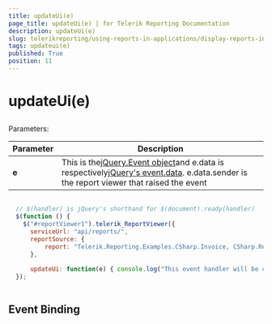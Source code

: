 ```yaml
---
title: updateUi(e)
page_title: updateUi(e) | for Telerik Reporting Documentation
description: updateUi(e)
slug: telerikreporting/using-reports-in-applications/display-reports-in-applications/web-application/html5-report-viewer/api-reference/reportviewer/events/updateui(e)
tags: updateui(e)
published: True
position: 11
---
```


# updateUi(e)



## 

Parameters:


| Parameter | Description |
| ------ | ------ |
| __e__ |This is the[jQuery.Event object](https://api.jquery.com/category/events/event-object/)and e.data is respectively[jQuery's event.data](https://api.jquery.com/event.data/). e.data.sender is the report viewer that raised the event|




	
````js

  // $(handler) is jQuery's shorthand for $(document).ready(handler)
  $(function () {
    $("#reportViewer1").telerik_ReportViewer({
      serviceUrl: "api/reports/",
      reportSource: {
          report: "Telerik.Reporting.Examples.CSharp.Invoice, CSharp.ReportLibrary"
      },
      
      updateUi: function(e) { console.log("This event handler will be called when the state of the viewer changes."); }
  });
          
````



## Event Binding
